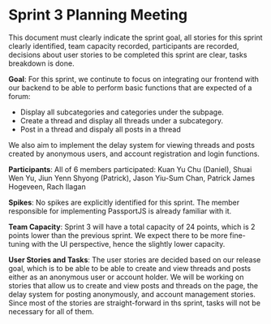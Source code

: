 # Sprint 3 Planning Meeting

This document must clearly indicate the sprint goal, all
stories for this sprint clearly identified, team capacity recorded, participants are recorded, decisions
about user stories to be completed this sprint are clear, tasks breakdown is done.

**Goal**: For this sprint, we continute to focus on integrating our frontend with our backend to be able to perform basic functions that are expected of a forum:

- Display all subcategories and categories under the subpage.
- Create a thread and display all threads under a subcategory.
- Post in a thread and dispaly all posts in a thread

We also aim to implement the delay system for viewing threads and posts created by anonymous users, and account registration and login functions.

**Participants**: All of 6 members participated: Kuan Yu Chu (Daniel), Shuai Wen Yu, Jiun Yenn Shyong (Patrick), Jason Yiu-Sum Chan, Patrick James Hogeveen, Rach Ilagan

**Spikes**: No spikes are explicitly identified for this sprint. The member responsible for implementing PassportJS is already familiar with it.

**Team Capacity**: Sprint 3 will have a total capacity of 24 points, which is 2 points lower than the previous sprint. We expect there to be more fine-tuning with the UI perspective, hence the slightly lower capacity.

**User Stories and Tasks**: The user stories are decided based on our release goal, which is to be able to be able to create and view threads and posts either as an anonymous user or account holder. We will be working on stories that allow us to create and view posts and threads on the page, the delay system for posting anonymously, and account management stories. Since most of the stories are straight-forward in ths sprint, tasks will not be necessary for all of them.
